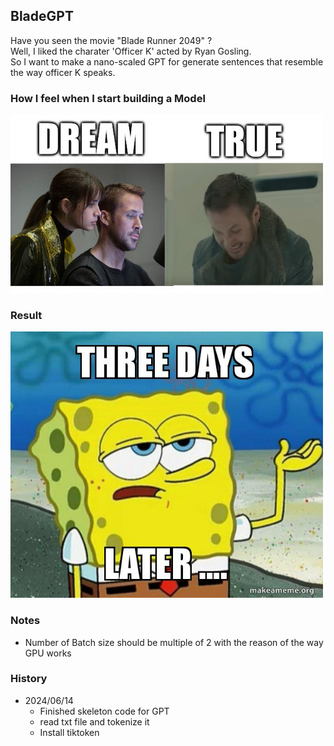 ## BladeGPT

Have you seen the movie "Blade Runner 2049" ?  
Well, I liked the charater 'Officer K' acted by Ryan Gosling.  
So I want to make a nano-scaled GPT for generate sentences that resemble the way officer K speaks.


### How I feel when I start building a Model

<img src="./imgs/bladememe.jpg" alt="drawing" width="500"/>


### Result
<img src="./imgs/three-days.jpg" alt="drawing" width="500"/>


### Notes
- Number of Batch size should be multiple of 2 with the reason of the way GPU works

### History

- 2024/06/14 
  - Finished skeleton code for GPT 
  - read txt file and tokenize it
  - Install tiktoken